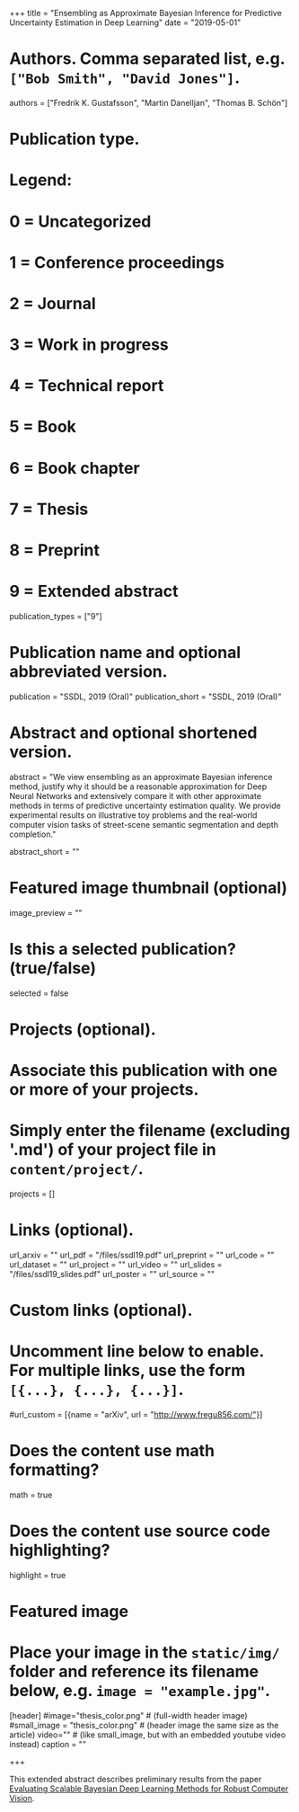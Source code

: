 +++
title = "Ensembling as Approximate Bayesian Inference for Predictive Uncertainty Estimation in Deep Learning"
date = "2019-05-01"

# Authors. Comma separated list, e.g. `["Bob Smith", "David Jones"]`.
authors = ["Fredrik K. Gustafsson", "Martin Danelljan", "Thomas B. Schön"]

# Publication type.
# Legend:
# 0 = Uncategorized
# 1 = Conference proceedings
# 2 = Journal
# 3 = Work in progress
# 4 = Technical report
# 5 = Book
# 6 = Book chapter
# 7 = Thesis
# 8 = Preprint
# 9 = Extended abstract
publication_types = ["9"]

# Publication name and optional abbreviated version.
publication = "SSDL, 2019 (Oral)"
publication_short = "SSDL, 2019 (Oral)"

# Abstract and optional shortened version.
abstract = "We view ensembling as an approximate Bayesian inference method, justify why it should be a reasonable approximation for Deep Neural Networks and extensively compare it with other approximate methods in terms of predictive uncertainty estimation quality. We provide experimental results on illustrative toy problems and the real-world computer vision tasks of street-scene semantic segmentation and depth completion."

abstract_short = ""

# Featured image thumbnail (optional)
image_preview = ""

# Is this a selected publication? (true/false)
selected = false

# Projects (optional).
#   Associate this publication with one or more of your projects.
#   Simply enter the filename (excluding '.md') of your project file in `content/project/`.
projects = []

# Links (optional).
url_arxiv = ""
url_pdf = "/files/ssdl19.pdf"
url_preprint = ""
url_code = ""
url_dataset = ""
url_project = ""
url_video = ""
url_slides = "/files/ssdl19_slides.pdf"
url_poster = ""
url_source = ""

# Custom links (optional).
#   Uncomment line below to enable. For multiple links, use the form `[{...}, {...}, {...}]`.
#url_custom = [{name = "arXiv", url = "http://www.fregu856.com/"}]

# Does the content use math formatting?
math = true

# Does the content use source code highlighting?
highlight = true

# Featured image
# Place your image in the `static/img/` folder and reference its filename below, e.g. `image = "example.jpg"`.
[header]
#image="thesis_color.png" # (full-width header image)
#small_image = "thesis_color.png" # (header image the same size as the article)
video="" # (like small_image, but with an embedded youtube video instead)
caption = ""

+++

This extended abstract describes preliminary results from the paper [Evaluating Scalable Bayesian Deep Learning Methods for Robust Computer Vision](/publication/evaluating_bdl).
